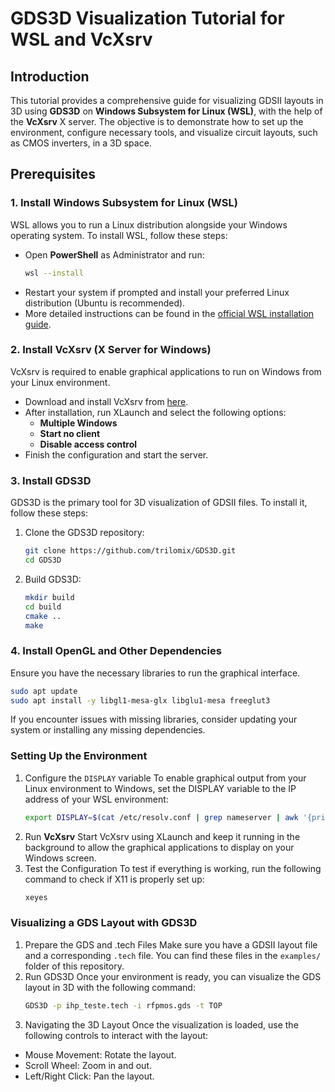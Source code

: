 # GDS3D Visualization Tutorial for WSL and VcXsrv

## Introduction
This tutorial provides a comprehensive guide for visualizing GDSII layouts in 3D using **GDS3D** on **Windows Subsystem for Linux (WSL)**, with the help of the **VcXsrv** X server. The objective is to demonstrate how to set up the environment, configure necessary tools, and visualize circuit layouts, such as CMOS inverters, in a 3D space.

## Prerequisites

### 1. Install **Windows Subsystem for Linux (WSL)**
WSL allows you to run a Linux distribution alongside your Windows operating system. To install WSL, follow these steps:
- Open **PowerShell** as Administrator and run:
  ```bash
  wsl --install
  ```
- Restart your system if prompted and install your preferred Linux distribution (Ubuntu is recommended).
- More detailed instructions can be found in the [official WSL installation guide](https://docs.microsoft.com/en-us/windows/wsl/install).
  
### 2. Install **VcXsrv (X Server for Windows)**
VcXsrv is required to enable graphical applications to run on Windows from your Linux environment.
- Download and install VcXsrv from [here](https://vcxsrv.com/).
- After installation, run XLaunch and select the following options:
  - **Multiple Windows**
  - **Start no client**
  - **Disable access control**
- Finish the configuration and start the server.

### 3. Install **GDS3D**
GDS3D is the primary tool for 3D visualization of GDSII files. To install it, follow these steps:
1. Clone the GDS3D repository:
    ```bash
    git clone https://github.com/trilomix/GDS3D.git
    cd GDS3D
    ```
2. Build GDS3D:
    ```bash
    mkdir build
    cd build
    cmake ..
    make
    ```
### 4. Install **OpenGL and Other Dependencies**
Ensure you have the necessary libraries to run the graphical interface.
  ```bash
  sudo apt update
  sudo apt install -y libgl1-mesa-glx libglu1-mesa freeglut3
  ```
If you encounter issues with missing libraries, consider updating your system or installing any missing dependencies.

### Setting Up the Environment
1. Configure the `DISPLAY` variable
To enable graphical output from your Linux environment to Windows, set the DISPLAY variable to the IP address of your WSL environment:
    ```bash
    export DISPLAY=$(cat /etc/resolv.conf | grep nameserver | awk '{print $2}'):0
    ```
2. Run **VcXsrv**
Start VcXsrv using XLaunch and keep it running in the background to allow the graphical applications to display on your Windows screen.
3. Test the Configuration
To test if everything is working, run the following command to check if X11 is properly set up:
    ```bash
    xeyes
    ```

### Visualizing a GDS Layout with GDS3D
1. Prepare the GDS and .tech Files
Make sure you have a GDSII layout file and a corresponding `.tech` file. You can find these files in the `examples/` folder of this repository.
2. Run GDS3D
Once your environment is ready, you can visualize the GDS layout in 3D with the following command:
    ```bash
    GDS3D -p ihp_teste.tech -i rfpmos.gds -t TOP
    ```
3. Navigating the 3D Layout
Once the visualization is loaded, use the following controls to interact with the layout:
- Mouse Movement: Rotate the layout.
- Scroll Wheel: Zoom in and out.
- Left/Right Click: Pan the layout.
